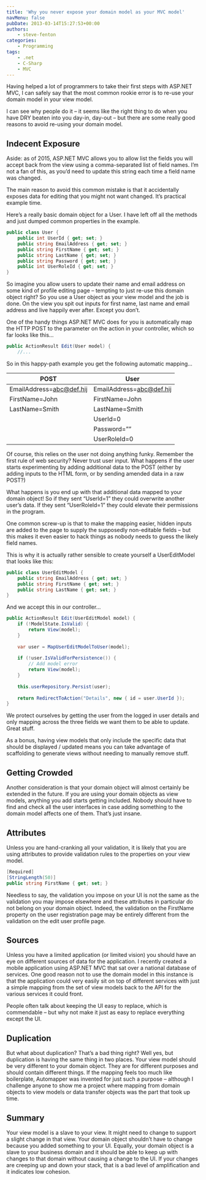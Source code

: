 ```yaml
---
title: 'Why you never expose your domain model as your MVC model'
navMenu: false
pubDate: 2013-03-14T15:27:53+00:00
authors:
    - steve-fenton
categories:
    - Programming
tags:
    - .net
    - C-Sharp
    - MVC
---
```


Having helped a lot of programmers to take their first steps with ASP.NET MVC, I can safely say that the most common rookie error is to re-use your domain model in your view model.

I can see why people do it – it seems like the right thing to do when you have DRY beaten into you day-in, day-out – but there are some really good reasons to avoid re-using your domain model.

## Indecent Exposure

Aside: as of 2015, ASP.NET MVC allows you to  allow list the fields you will accept back from the view using a comma-separated list of field names. I’m not a fan of this, as you’d need to update this string each time a field name was changed.

The main reason to avoid this common mistake is that it accidentally exposes data for editing that you might not want changed. It’s practical example time.

Here’s a really basic domain object for a User. I have left off all the methods and just dumped common properties in the example.

```csharp
public class User {
    public int UserId { get; set; }
    public string EmailAddress { get; set; }
    public string FirstName { get; set; }
    public string LastName { get; set; }
    public string Password { get; set; }
    public int UserRoleId { get; set; }
}
```

So imagine you allow users to update their name and email address on some kind of profile editing page – tempting to just re-use this domain object right? So you use a User object as your view model and the job is done. On the view you spit out inputs for first name, last name and email address and live happily ever after. Except you don’t.

One of the handy things ASP.NET MVC does for you is automatically map the HTTP POST to the parameter on the action in your controller, which so far looks like this…

```csharp
public ActionResult Edit(User model) {
    //...
```

So in this happy-path example you get the following automatic mapping…

| POST                     | User                     |
|--------------------------|--------------------------|
| EmailAddress=abc@def.hij | EmailAddress=abc@def.hij |
| FirstName=John           | FirstName=John           |
| LastName=Smith           | LastName=Smith           |
|                          | UserId=0                 |
|                          | Password=””              |
|                          | UserRoleId=0             |

Of course, this relies on the user not doing anything funky. Remember the first rule of web security? Never trust user input. What happens if the user starts experimenting by adding additional data to the POST (either by adding inputs to the HTML form, or by sending amended data in a raw POST?)

What happens is you end up with that additional data mapped to your domain object! So if they sent “UserId=1” they could overwrite another user’s data. If they sent “UserRoleId=1” they could elevate their permissions in the program.

One common screw-up is that to make the mapping easier, hidden inputs are added to the page to supply the supposedly non-editable fields – but this makes it even easier to hack things as nobody needs to guess the likely field names.

This is why it is actually rather sensible to create yourself a UserEditModel that looks like this:

```csharp
public class UserEditModel {
    public string EmailAddress { get; set; }
    public string FirstName { get; set; }
    public string LastName { get; set; }
}
```

And we accept this in our controller…

```csharp
public ActionResult Edit(UserEditModel model) {
    if (!ModelState.IsValid) {
        return View(model);
    }
    
    var user = MapUserEditModelToUser(model);
    
    if (!user.IsValidForPersistence()) {
        // Add model error
        return View(model);
    }
    
    this.userRepository.Persist(user);
    
    return RedirectToAction("Details", new { id = user.UserId });
}
```

We protect ourselves by getting the user from the logged in user details and only mapping across the three fields we want them to be able to update. Great stuff.

As a bonus, having view models that only include the specific data that should be displayed / updated means you can take advantage of scaffolding to generate views without needing to manually remove stuff.

## Getting Crowded

Another consideration is that your domain object will almost certainly be extended in the future. If you are using your domain objects as view models, anything you add starts getting included. Nobody should have to find and check all the user interfaces in case adding something to the domain model affects one of them. That’s just insane.

## Attributes

Unless you are hand-cranking all your validation, it is likely that you are using attributes to provide validation rules to the properties on your view model.

```csharp
[Required]
[StringLength(50)]
public string FirstName { get; set; }
```

Needless to say, the validation you impose on your UI is not the same as the validation you may impose elsewhere and these attributes in particular do not belong on your domain object. Indeed, the validation on the FirstName property on the user registration page may be entirely different from the validation on the edit user profile page.

## Sources

Unless you have a limited application (or limited vision) you should have an eye on different sources of data for the application. I recently created a mobile application using ASP.NET MVC that sat over a national database of services. One good reason not to use the domain model in this instance is that the application could very easily sit on top of different services with just a simple mapping from the set of view models back to the API for the various services it could front.

People often talk about keeping the UI easy to replace, which is commendable – but why not make it just as easy to replace everything except the UI.

## Duplication

But what about duplication? That’s a bad thing right? Well yes, but duplication is having the same thing in two places. Your view model should be very different to your domain object. They are for different purposes and should contain different things. If the mapping feels too much like boilerplate, Automapper was invented for just such a purpose – although I challenge anyone to show me a project where mapping from domain objects to view models or data transfer objects was the part that took up time.

## Summary

Your view model is a slave to your view. It might need to change to support a slight change in that view. Your domain object shouldn’t have to change because you added something to your UI. Equally, your domain object is a slave to your business domain and it should be able to keep up with changes to that domain without causing a change to the UI. If your changes are creeping up and down your stack, that is a bad level of amplification and it indicates low cohesion.